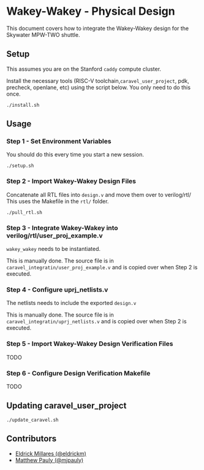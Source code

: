 # Wakey-Wakey - Physical Design

This document covers how to integrate the Wakey-Wakey design for the Skywater
MPW-TWO shuttle.

## Setup
This assumes you are on the Stanford `caddy` compute cluster.

Install the necessary tools (RISC-V toolchain,`caravel_user_project`, pdk,
precheck, openlane, etc) using the script below. You only need to do this once.

```
./install.sh
```

## Usage

### Step 1 - Set Environment Variables
You should do this every time you start a new session.

```
./setup.sh
```

### Step 2 - Import Wakey-Wakey Design Files
Concatenate all RTL files into `design.v` and move them over to verilog/rtl/
This uses the Makefile in the `rtl/` folder.

```
./pull_rtl.sh
```

### Step 3 - Integrate Wakey-Wakey into verilog/rtl/user_proj_example.v
`wakey_wakey` needs to be instantiated.

This is manually done. The source file is in
`caravel_integratin/user_proj_example.v` and is copied over when Step 2 is
executed.


### Step 4 - Configure uprj_netlists.v
The netlists needs to include the exported `design.v`

This is manually done. The source file is in
`caravel_integratin/uprj_netlists.v` and is copied over when Step 2 is
executed.

### Step 5 - Import Wakey-Wakey Design Verification Files
TODO

### Step 6 - Configure Design Verification Makefile
TODO


## Updating caravel_user_project

```
./update_caravel.sh
```

## Contributors
- [Eldrick Millares (@eldrickm)](https://github.com/eldrickm)
- [Matthew Pauly (@mjpauly)](https://github.com/mjpauly)

